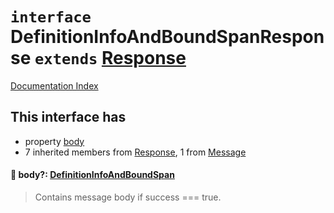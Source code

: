 # `interface` DefinitionInfoAndBoundSpanResponse `extends` [Response](../interface.Response/README.md)

[Documentation Index](../README.md)

## This interface has

- property [body](#-body-definitioninfoandboundspan)
- 7 inherited members from [Response](../interface.Response/README.md), 1 from [Message](../interface.Message/README.md)


#### 📄 body?: [DefinitionInfoAndBoundSpan](../interface.DefinitionInfoAndBoundSpan.2/README.md)

> Contains message body if success === true.



